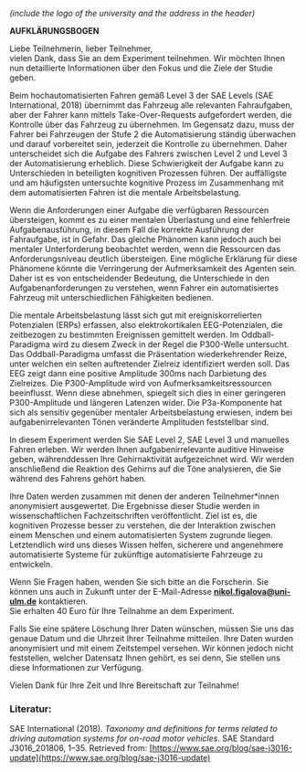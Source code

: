 *(include the logo of the university and the address in the header)*

**AUFKLÄRUNGSBOGEN**

Liebe Teilnehmerin, lieber Teilnehmer,  
vielen Dank, dass Sie an dem Experiment teilnehmen. Wir möchten Ihnen nun detaillierte Informationen über den Fokus und die Ziele der Studie geben.

Beim hochautomatisierten Fahren gemäß Level 3 der SAE Levels (SAE International, 2018) übernimmt das Fahrzeug alle relevanten Fahraufgaben, aber der Fahrer kann mittels Take-Over-Requests aufgefordert werden, die Kontrolle über das Fahrzeug zu übernehmen. Im Gegensatz dazu, muss der Fahrer bei Fahrzeugen der Stufe 2 die Automatisierung ständig überwachen und darauf vorbereitet sein, jederzeit die Kontrolle zu übernehmen. Daher unterscheidet sich die Aufgabe des Fahrers zwischen Level 2 und Level 3 der Automatisierung erheblich. Diese Schwierigkeit der Aufgabe kann zu Unterschieden in beteiligten kognitiven Prozessen führen. Der auffälligste und am häufigsten untersuchte kognitive Prozess im Zusammenhang mit dem automatisierten Fahren ist die mentale Arbeitsbelastung.

Wenn die Anforderungen einer Aufgabe die verfügbaren Ressourcen übersteigen, kommt es zu einer mentalen Überlastung und eine fehlerfreie Aufgabenausführung, in diesem Fall die korrekte Ausführung der Fahraufgabe, ist in Gefahr. Das gleiche Phänomen kann jedoch auch bei mentaler Unterforderung beobachtet werden, wenn die Ressourcen das Anforderungsniveau deutlich übersteigen. Eine mögliche Erklärung für diese Phänomene könnte die Verringerung der Aufmerksamkeit des Agenten sein. Daher ist es von entscheidender Bedeutung, die Unterschiede in den Aufgabenanforderungen zu verstehen, wenn Fahrer ein automatisiertes Fahrzeug mit unterschiedlichen Fähigkeiten bedienen.

Die mentale Arbeitsbelastung lässt sich gut mit ereigniskorrelierten Potenzialen (ERPs) erfassen, also elektrokortikalen EEG-Potenzialen, die zeitbezogen zu bestimmten Ereignissen gemittelt werden. Im Oddball-Paradigma wird zu diesem Zweck in der Regel die P300-Welle untersucht. Das Oddball-Paradigma umfasst die Präsentation wiederkehrender Reize, unter welchen ein selten auftretender Zielreiz identifiziert werden soll. Das EEG zeigt dann eine positive Amplitude 300ms nach Darbietung des Zielreizes. Die P300-Amplitude wird von Aufmerksamkeitsressourcen beeinflusst. Wenn diese abnehmen, spiegelt sich dies in einer geringeren P300-Amplitude und längeren Latenzen wider. Die P3a-Komponente hat sich als sensitiv gegenüber mentaler Arbeitsbelastung erwiesen, indem bei aufgabenirrelevanten Tönen veränderte Amplituden feststellbar sind.

In diesem Experiment werden Sie SAE Level 2, SAE Level 3 und manuelles Fahren erleben. Wir werden Ihnen aufgabenirrelevante auditive Hinweise geben, währenddessen Ihre Gehirnaktivität aufgezeichnet wird. Wir werden anschließend die Reaktion des Gehirns auf die Töne analysieren, die Sie während des Fahrens gehört haben.

Ihre Daten werden zusammen mit denen der anderen Teilnehmer*innen anonymisiert ausgewertet. Die Ergebnisse dieser Studie werden in wissenschaftlichen Fachzeitschriften veröffentlicht. Ziel ist es, die kognitiven Prozesse besser zu verstehen, die der Interaktion zwischen einem Menschen und einem automatisierten System zugrunde liegen. Letztendlich wird uns dieses Wissen helfen, sicherere und angenehmere automatisierte Systeme für zukünftige automatisierte Fahrzeuge zu entwickeln.

Wenn Sie Fragen haben, wenden Sie sich bitte an die Forscherin. Sie können uns auch in Zukunft unter der E-Mail-Adresse **nikol.figalova@uni-ulm.de** kontaktieren.  
Sie erhalten 40 Euro für Ihre Teilnahme an dem Experiment.

Falls Sie eine spätere Löschung Ihrer Daten wünschen, müssen Sie uns das genaue Datum und die Uhrzeit Ihrer Teilnahme mitteilen. Ihre Daten wurden anonymisiert und mit einem Zeitstempel versehen. Wir können jedoch nicht feststellen, welcher Datensatz Ihnen gehört, es sei denn, Sie stellen uns diese Informationen zur Verfügung.

Vielen Dank für Ihre Zeit und Ihre Bereitschaft zur Teilnahme!

### Literatur:  
SAE International (2018). *Taxonomy and definitions for terms related to driving automation systems for on-road motor vehicles*. SAE Standard J3016_201806, 1–35. Retrieved from: [https://www.sae.org/blog/sae-j3016-update](https://www.sae.org/blog/sae-j3016-update)
